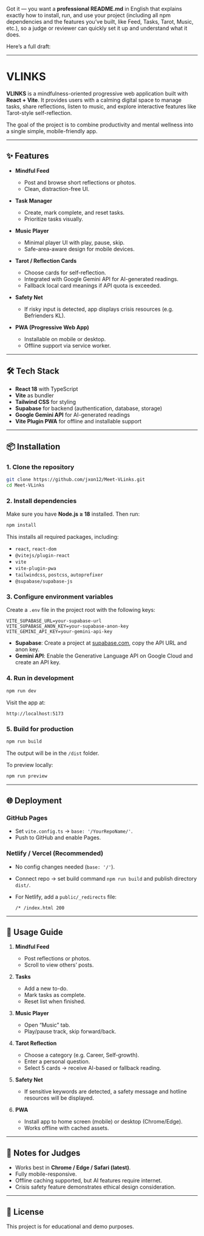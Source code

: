Got it — you want a **professional README.md** in English that explains exactly how to install, run, and use your project (including all npm dependencies and the features you’ve built, like Feed, Tasks, Tarot, Music, etc.), so a judge or reviewer can quickly set it up and understand what it does.

Here’s a full draft:

---

# VLINKS

**VLINKS** is a mindfulness-oriented progressive web application built with **React + Vite**.
It provides users with a calming digital space to manage tasks, share reflections, listen to music, and explore interactive features like Tarot-style self-reflection.

The goal of the project is to combine productivity and mental wellness into a single simple, mobile-friendly app.

---

## ✨ Features

* **Mindful Feed**

  * Post and browse short reflections or photos.
  * Clean, distraction-free UI.

* **Task Manager**

  * Create, mark complete, and reset tasks.
  * Prioritize tasks visually.

* **Music Player**

  * Minimal player UI with play, pause, skip.
  * Safe-area-aware design for mobile devices.

* **Tarot / Reflection Cards**

  * Choose cards for self-reflection.
  * Integrated with Google Gemini API for AI-generated readings.
  * Fallback local card meanings if API quota is exceeded.

* **Safety Net**

  * If risky input is detected, app displays crisis resources (e.g. Befrienders KL).

* **PWA (Progressive Web App)**

  * Installable on mobile or desktop.
  * Offline support via service worker.

---

## 🛠️ Tech Stack

* **React 18** with TypeScript
* **Vite** as bundler
* **Tailwind CSS** for styling
* **Supabase** for backend (authentication, database, storage)
* **Google Gemini API** for AI-generated readings
* **Vite Plugin PWA** for offline and installable support

---

## 📦 Installation

### 1. Clone the repository

```bash
git clone https://github.com/jxon12/Meet-VLinks.git
cd Meet-VLinks
```

### 2. Install dependencies

Make sure you have **Node.js ≥ 18** installed. Then run:

```bash
npm install
```

This installs all required packages, including:

* `react`, `react-dom`
* `@vitejs/plugin-react`
* `vite`
* `vite-plugin-pwa`
* `tailwindcss`, `postcss`, `autoprefixer`
* `@supabase/supabase-js`

### 3. Configure environment variables

Create a `.env` file in the project root with the following keys:

```env
VITE_SUPABASE_URL=your-supabase-url
VITE_SUPABASE_ANON_KEY=your-supabase-anon-key
VITE_GEMINI_API_KEY=your-gemini-api-key
```

* **Supabase**: Create a project at [supabase.com](https://supabase.com), copy the API URL and anon key.
* **Gemini API**: Enable the Generative Language API on Google Cloud and create an API key.

### 4. Run in development

```bash
npm run dev
```

Visit the app at:

```
http://localhost:5173
```

### 5. Build for production

```bash
npm run build
```

The output will be in the `/dist` folder.

To preview locally:

```bash
npm run preview
```

---

## 🌐 Deployment

### GitHub Pages

* Set `vite.config.ts` → `base: '/YourRepoName/'`.
* Push to GitHub and enable Pages.

### Netlify / Vercel (Recommended)

* No config changes needed (`base: '/'`).
* Connect repo → set build command `npm run build` and publish directory `dist/`.
* For Netlify, add a `public/_redirects` file:

  ```
  /* /index.html 200
  ```

---

## 📖 Usage Guide

1. **Mindful Feed**

   * Post reflections or photos.
   * Scroll to view others’ posts.

2. **Tasks**

   * Add a new to-do.
   * Mark tasks as complete.
   * Reset list when finished.

3. **Music Player**

   * Open “Music” tab.
   * Play/pause track, skip forward/back.

4. **Tarot Reflection**

   * Choose a category (e.g. Career, Self-growth).
   * Enter a personal question.
   * Select 5 cards → receive AI-based or fallback reading.

5. **Safety Net**

   * If sensitive keywords are detected, a safety message and hotline resources will be displayed.

6. **PWA**

   * Install app to home screen (mobile) or desktop (Chrome/Edge).
   * Works offline with cached assets.

---

## 📌 Notes for Judges

* Works best in **Chrome / Edge / Safari (latest)**.
* Fully mobile-responsive.
* Offline caching supported, but AI features require internet.
* Crisis safety feature demonstrates ethical design consideration.

---

## 📄 License

This project is for educational and demo purposes.


